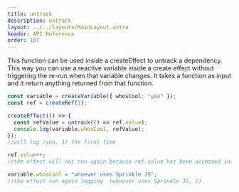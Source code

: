 ```yaml
---
title: untrack
description: untrack
layout: ../../layouts/MainLayout.astro
header: API Reference
order: 107
---
```


This function can be used inside a createEffect to untrack a dependency. This
way you can use a reactive variable inside a create effect without triggering
the re-run when that variable changes. It takes a function as input and it
return anything returned from that function.

```typescript
const variable = createVariable({ whosCool: "you" });
const ref = createRef(1);

createEffect(() => {
  const refValue = untrack(() => ref.value);
  console.log(variable.whosCool, refValue);
});
//will log (you, 1) the first time

ref.value++;
//the effect will not run again because ref.value has been accessed inside the untrack

variable.whosCool = "whoever uses Sprinkle JS";
//the effect run again logging  (whoever uses Sprinkle JS, 2)
```

